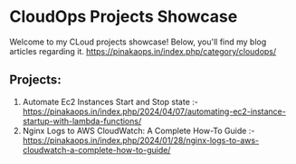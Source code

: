 # CloudOps Projects Showcase
Welcome to my CLoud projects showcase! Below, you'll find my blog articles regarding it.
https://pinakaops.in/index.php/category/cloudops/
## Projects:
1. Automate Ec2 Instances Start and Stop state :- https://pinakaops.in/index.php/2024/04/07/automating-ec2-instance-startup-with-lambda-functions/
2. Nginx Logs to AWS CloudWatch: A Complete How-To Guide :- https://pinakaops.in/index.php/2024/01/28/nginx-logs-to-aws-cloudwatch-a-complete-how-to-guide/
